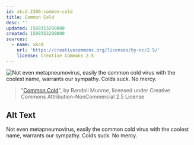 ```yaml
---
id: xkcd.2306-common-cold
title: Common Cold
desc: ''
updated: 1589353200000
created: 1589353200000
sources:
  - name: xkcd
    url: 'https://creativecommons.org/licenses/by-nc/2.5/'
    license: Creative Commons 2.5
---
```

![Not even metapneumovirus, easily the common cold virus with the coolest name, warrants our sympathy. Colds suck. No mercy.](https://imgs.xkcd.com/comics/common_cold.png)
> "[Common Cold](https://xkcd.com/2306/)", by Randall Munroe, licensed under Creative Commons Attribution-NonCommercial 2.5 License

## Alt Text
Not even metapneumovirus, easily the common cold virus with the coolest name, warrants our sympathy. Colds suck. No mercy.
